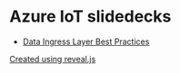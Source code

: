 # Azure IoT slidedecks

* [Data Ingress Layer Best Practices](https://github.com/ChristianEder/azure-iot-slides/tree/master/ingress-best-practices)

[Created using reveal.js](https://revealjs.com)